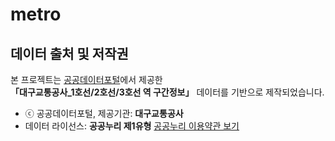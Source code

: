 # metro

## 데이터 출처 및 저작권

본 프로젝트는 [공공데이터포털](https://www.data.go.kr)에서 제공한  
**「대구교통공사\_1호선/2호선/3호선 역 구간정보」** 데이터를 기반으로 제작되었습니다.

- ⓒ 공공데이터포털, 제공기관: **대구교통공사**
- 데이터 라이선스: **공공누리 제1유형**
  [공공누리 이용약관 보기](https://www.data.go.kr/ugs/selectPortalPolicyView.do)
